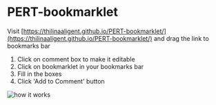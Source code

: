 # PERT-bookmarklet

Visit [https://thilinaaligent.github.io/PERT-bookmarklet/](https://thilinaaligent.github.io/PERT-bookmarklet/) and drag the link to bookmarks bar

1. Click on comment box to make it editable
2. Click on bookmarklet in your bookmarks bar
3. Fill in the boxes
4. Click 'Add to Comment' button

![how it works](https://thilinaaligent.github.io/PERT-bookmarklet/walkthrough2.gif "how it works")

